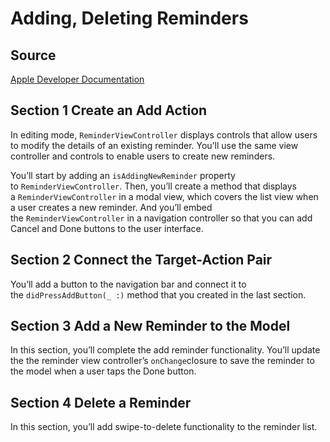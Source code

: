 # Adding, Deleting Reminders

## Source

[Apple Developer Documentation](https://developer.apple.com/tutorials/app-dev-training/adding-and-deleting-reminders)

## Section 1 Create an Add Action

In editing mode, `ReminderViewController` displays controls that allow users to modify the details of an existing reminder. You’ll use the same view controller and controls to enable users to create new reminders.

You’ll start by adding an `isAddingNewReminder` property to `ReminderViewController`. Then, you’ll create a method that displays a `ReminderViewController` in a modal view, which covers the list view when a user creates a new reminder. And you’ll embed the `ReminderViewController` in a navigation controller so that you can add Cancel and Done buttons to the user interface.

## Section 2 Connect the Target-Action Pair

You’ll add a button to the navigation bar and connect it to the `didPressAddButton(_ :)` method that you created in the last section.

## Section 3 Add a New Reminder to the Model

In this section, you’ll complete the add reminder functionality. You’ll update the the reminder view controller’s `onChange`closure to save the reminder to the model when a user taps the Done button.

## Section 4 Delete a Reminder

In this section, you’ll add swipe-to-delete functionality to the reminder list.
